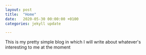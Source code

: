 ```yaml
---
layout: post
title:  "Home"
date:   2020-05-30 00:00:00 +0100
categories: jekyll update

---
```


This is my pretty simple blog in which I will write about whatever's interesting to me at the moment